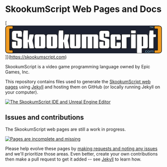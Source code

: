 # SkookumScript Web Pages and Docs

[![SkookumScript Logo](_source/images/logo.png)]](https://skookumscript.com)

SkookumScript is a video game programming language owned by Epic Games, Inc.

This repository contains files used to generate the [SkookumScript web pages](https://skookumscript.com) using [Jekyll](https://jekyllrb.com/) and hosting them on GitHub (or locally running Jekyll on your computer).

[![The SkookumScript IDE and Unreal Engine Editor](images/galleries/Screens.png)](images/galleries/Screens.png)

## Issues and contributions

The SkookumScript web pages are still a work in progress.

[![Pages are incomplete and missing](images/SkWeb-error404.jpg)](images/SkWeb-error404.jpg)

Please help evolve these pages by [making requests and noting any issues](https://github.com/EpicSkookumScript/EpicSkookumScript.github.io/issues) and we'll prioritize those areas. Even better, create your own contributions then make a pull request to get it added -- see [Jekyll](https://jekyllrb.com/) to learn how.
